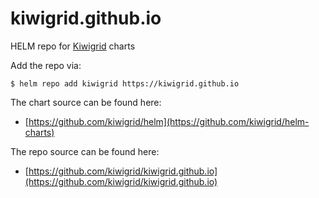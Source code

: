 # kiwigrid.github.io
HELM repo for [Kiwigrid](https://kiwigrid.com) charts

Add the repo via:
```console
$ helm repo add kiwigrid https://kiwigrid.github.io
```

The chart source can be found here:
* [https://github.com/kiwigrid/helm](https://github.com/kiwigrid/helm-charts)

The repo source can be found here:
* [https://github.com/kiwigrid/kiwigrid.github.io](https://github.com/kiwigrid/kiwigrid.github.io)
